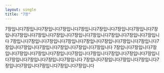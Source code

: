```yaml
---
layout: single
title: "7장"
---
```


7장입니다7장입니다7장입니다7장입니다7장입니다7장입니다7장입니다7장입니다7장입니다7장입니다7장입니다7장입니다7장입니다7장입니다7장입니다7장입니다7장입니다
7장입니다7장입니다7장입니다7장입니다7장입니다7장입니다7장입니다7장입니다7장입니다7장입니다7장입니다7장입니다7장입니다7장입니다
7장입니다7장입니다7장입니다7장입니다7장입니다7장입니다7장입니다7장입니다7장입니다7장입니다7장입니다7장입니다7장입니다7장입니다7장입니다
7장입니다7장입니다7장입니다7장입니다7장입니다7장입니다7장입니다7장입니다7장입니다
